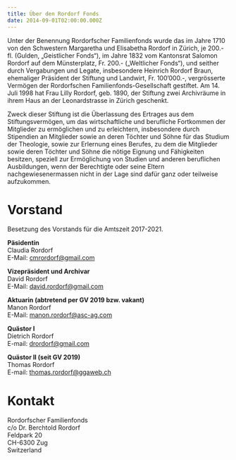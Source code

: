 ```yaml
---
title: Über den Rordorf Fonds
date: 2014-09-01T02:00:00.000Z
---
```

Unter der Benennung Rordorfscher Familienfonds wurde das im Jahre 1710 von den Schwestern Margaretha und Elisabetha Rordorf in Zürich, je 200.- fl. (Gulden, „Geistlicher Fonds“), im Jahre 1832 vom Kantonsrat Salomon Rordorf auf dem Münsterplatz, Fr. 200.- („Weltlicher Fonds“), und seither durch Vergabungen und Legate, insbesondere Heinrich Rordorf Braun, ehemaliger Präsident der Stiftung und Landwirt, Fr. 100’000.-, vergrösserte Vermögen der Rordorfschen Familienfonds-Gesellschaft gestiftet. Am 14. Juli 1998 hat Frau Lilly Rordorf, geb. 1890, der Stiftung zwei Archivräume in ihrem Haus an der Leonardstrasse in Zürich geschenkt.

Zweck dieser Stiftung ist die Überlassung des Ertrages aus dem Stiftungsvermögen, um das wirtschaftliche und berufliche Fortkommen der Mitglieder zu ermöglichen und zu erleichtern, insbesondere durch Stipendien an Mitglieder sowie an deren Töchter und Söhne für das Studium der Theologie, sowie zur Erlernung eines Berufes, zu dem die Mitglieder sowie deren Töchter und Söhne die nötige Eignung und Fähigkeiten besitzen, speziell zur Ermöglichung von Studien und anderen beruflichen Ausbildungen, wenn der Berechtigte oder seine Eltern nachgewiesenermassen nicht in der Lage sind dafür ganz oder teilweise aufzukommen.

# Vorstand

Besetzung des Vorstands für die Amtszeit 2017-2021.

**Päsidentin**<br>
Claudia Rordorf<br>
E-Mail: <a href="mailto:cmrordorf@gmail.com">cmrordorf@gmail.com</a>

**Vizepräsident und Archivar**<br>
David Rordorf<br>
E-Mail: <a href="mailto:david.rordorf@gmail.com">david.rordorf@gmail.com</a>

**Aktuarin (abtretend per GV 2019 bzw. vakant)**<br>
Manon Rordorf<br>
E-Mail: <a href="mailto:manon.rordorf@asc-ag.com">manon.rordorf@asc-ag.com</a>

**Quästor I**<br>
Dietrich Rordorf<br>
E-mail: <a href="mailto:drordorf@gmail.com">drordorf@gmail.com</a>

**Quästor II (seit GV 2019)**<br>
Thomas Rordorf<br>
E-mail: <a href="mailto:thomas.rordorf@ggaweb.ch">thomas.rordorf@ggaweb.ch</a>

# Kontakt

Rordorfscher Familienfonds<br>
c/o Dr. Berchtold Rordorf<br>
Feldpark 20<br>
CH-6300 Zug<br>
Switzerland
